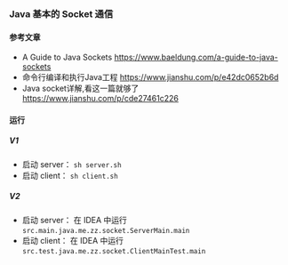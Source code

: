 ### Java 基本的 Socket 通信

#### 参考文章

- A Guide to Java Sockets https://www.baeldung.com/a-guide-to-java-sockets
- 命令行编译和执行Java工程 https://www.jianshu.com/p/e42dc0652b6d
- Java socket详解,看这一篇就够了 https://www.jianshu.com/p/cde27461c226

#### 运行

##### V1

- 启动 server： `sh server.sh`
- 启动 client： `sh client.sh`

##### V2

- 启动 server： 在 IDEA 中运行`src.main.java.me.zz.socket.ServerMain.main`
- 启动 client： 在 IDEA 中运行`src.test.java.me.zz.socket.ClientMainTest.main`
